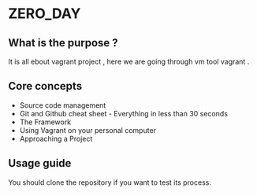 # ZERO_DAY

## What is the purpose ?
  It is all ebout vagrant project , here we are going through vm tool vagrant .

## Core concepts

  
   * Source code management
   * Git and Github cheat sheet - Everything in less than 30 seconds
   * The Framework
   * Using Vagrant on your personal computer
   * Approaching a Project

## Usage guide

  You should clone the repository if you want to test its process.
